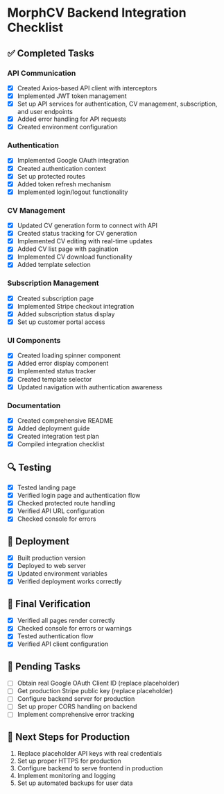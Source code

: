 # MorphCV Backend Integration Checklist

## ✅ Completed Tasks

### API Communication
- [x] Created Axios-based API client with interceptors
- [x] Implemented JWT token management
- [x] Set up API services for authentication, CV management, subscription, and user endpoints
- [x] Added error handling for API requests
- [x] Created environment configuration

### Authentication
- [x] Implemented Google OAuth integration
- [x] Created authentication context
- [x] Set up protected routes
- [x] Added token refresh mechanism
- [x] Implemented login/logout functionality

### CV Management
- [x] Updated CV generation form to connect with API
- [x] Created status tracking for CV generation
- [x] Implemented CV editing with real-time updates
- [x] Added CV list page with pagination
- [x] Implemented CV download functionality
- [x] Added template selection

### Subscription Management
- [x] Created subscription page
- [x] Implemented Stripe checkout integration
- [x] Added subscription status display
- [x] Set up customer portal access

### UI Components
- [x] Created loading spinner component
- [x] Added error display component
- [x] Implemented status tracker
- [x] Created template selector
- [x] Updated navigation with authentication awareness

### Documentation
- [x] Created comprehensive README
- [x] Added deployment guide
- [x] Created integration test plan
- [x] Compiled integration checklist

## 🔍 Testing
- [x] Tested landing page
- [x] Verified login page and authentication flow
- [x] Checked protected route handling
- [x] Verified API URL configuration
- [x] Checked console for errors

## 🚀 Deployment
- [x] Built production version
- [x] Deployed to web server
- [x] Updated environment variables
- [x] Verified deployment works correctly

## 📝 Final Verification
- [x] Verified all pages render correctly
- [x] Checked console for errors or warnings
- [x] Tested authentication flow
- [x] Verified API client configuration

## 🔄 Pending Tasks
- [ ] Obtain real Google OAuth Client ID (replace placeholder)
- [ ] Get production Stripe public key (replace placeholder)
- [ ] Configure backend server for production
- [ ] Set up proper CORS handling on backend
- [ ] Implement comprehensive error tracking

## 🔧 Next Steps for Production
1. Replace placeholder API keys with real credentials
2. Set up proper HTTPS for production
3. Configure backend to serve frontend in production
4. Implement monitoring and logging
5. Set up automated backups for user data